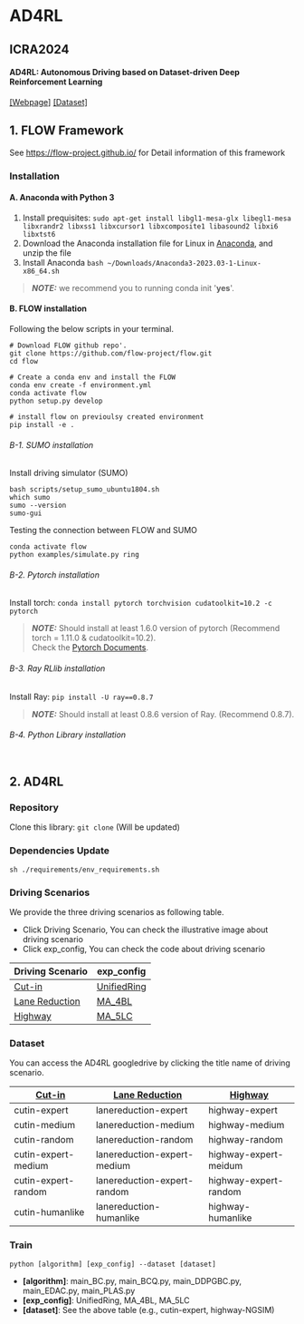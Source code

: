 # AD4RL 

[//]: # (<div>)

[//]: # (    <img src="https://img.shields.io/badge/Ubuntu-E95420?style=flat-square&logo=Ubuntu&logoColor=white"/> )

[//]: # (    <img src="https://img.shields.io/github/languages/top/leexim/AD4RL"> )

[//]: # (    <img src="https://img.shields.io/github/languages/code-size/leexim/AD4RL"> )

[//]: # (    <img src="https://img.shields.io/github/license/LeeXim/AD4RL">)

[//]: # (    <img src="https://img.shields.io/github/v/release/LeeXim/AD4RL">)

[//]: # (  </div>)

[//]: # (  <br>)

## ICRA2024
#### AD4RL: Autonomous Driving based on Dataset-driven Deep Reinforcement Learning 
[[Webpage]](https://sites.google.com/view/ad4rl/%ED%99%88) 
[[Dataset]](https://drive.google.com/drive/folders/1OKUS8rqLZ_REk1SP8PyAVYE_MMwlSVvo?usp=sharing)


## 1. FLOW Framework
See https://flow-project.github.io/ for Detail information of this framework

### Installation
#### A. Anaconda with Python 3
1. Install prequisites: `sudo apt-get install libgl1-mesa-glx libegl1-mesa libxrandr2 libxss1 libxcursor1 libxcomposite1 libasound2 libxi6 libxtst6` 
2. Download the Anaconda installation file for Linux in [Anaconda](https://anaconda.com/), and unzip the file
3. Install Anaconda `bash ~/Downloads/Anaconda3-2023.03-1-Linux-x86_64.sh`
> **_NOTE:_**  we recommend you to running conda init '**yes**'.

#### B. FLOW installation
Following the below scripts in your terminal.
```
# Download FLOW github repo'.
git clone https://github.com/flow-project/flow.git
cd flow

# Create a conda env and install the FLOW
conda env create -f environment.yml
conda activate flow
python setup.py develop

# install flow on previoulsy created environment 
pip install -e .
```

###### B-1. SUMO installation
Install driving simulator (SUMO) 
```
bash scripts/setup_sumo_ubuntu1804.sh
which sumo
sumo --version
sumo-gui
```
Testing the connection between FLOW and SUMO
```
conda activate flow
python examples/simulate.py ring
```

###### B-2. Pytorch installation
Install torch: `conda install pytorch torchvision cudatoolkit=10.2 -c pytorch`
> **_NOTE:_**  Should install at least 1.6.0 version of pytorch (Recommend torch = 1.11.0 & cudatoolkit=10.2).\
> Check the [Pytorch Documents](https://pytorch.org/get-started/previous-versions/).

###### B-3. Ray RLlib installation
Install Ray: `pip install -U ray==0.8.7`
> **_NOTE:_**  Should install at least 0.8.6 version of Ray. (Recommend 0.8.7).

###### B-4. Python Library installation
```

```

## 2. AD4RL
### Repository
Clone this library: `git clone` (Will be updated)
### Dependencies Update
```
sh ./requirements/env_requirements.sh
```
### Driving Scenarios
We provide the three driving scenarios as following table.
- Click Driving Scenario, You can check the illustrative image about driving scenario
- Click exp_config, You can check the code about driving scenario

| Driving Scenario                                   | exp_config                                                    |
|----------------------------------------------------|---------------------------------------------------------------|
| [Cut-in](exp_configs%2FFig%2Fcutin_Part.pdf)       | [UnifiedRing](exp_configs%2Frl%2Fmultiagent%2FUnifiedRing.py) |
| [Lane Reduction](exp_configs%2FFig%2FLR_Part.pdf)  | [MA_4BL](exp_configs%2Frl%2Fmultiagent%2FMA_4BL.py)           |
| [Highway](exp_configs%2FFig%2FHigh_Part.pdf)       | [MA_5LC](exp_configs%2Frl%2Fmultiagent%2FMA_5LC.py)           |

### Dataset
You can access the AD4RL googledrive by clicking the title name of driving scenario. 

| [Cut-in](https://drive.google.com/drive/folders/1qWV2UugbpeENPEAxONr0DRGnh9fiXJJS?usp=sharing)    | [Lane Reduction](https://drive.google.com/drive/folders/1vUeZEKXBO2_TC9LdxkH6JS4rMootnMfb) | [Highway](https://drive.google.com/drive/folders/1ZPxCGrZGrIYkU6VsKUYGWeMSPGdZOWcH?usp=sharing) |
|---------------------------------------------------------------------------------------------------|--------------------------------------------------------------------------------------------|-------------------------------------------------------------------------------------------------| 
| cutin-expert                                                                                      | lanereduction-expert                                                                       | highway-expert                                                                                  | 
| cutin-medium                                                                                      | lanereduction-medium                                                                       | highway-medium                                                                                  | 
| cutin-random                                                                                      | lanereduction-random                                                                       | highway-random                                                                                  |
| cutin-expert-medium                                                                               | lanereduction-expert-medium                                                                | highway-expert-meidum                                                                           |
| cutin-expert-random                                                                               | lanereduction-expert-random                                                                | highway-expert-random                                                                           |
| cutin-humanlike                                                                                   | lanereduction-humanlike                                                                    | highway-humanlike                                                                               |

### Train
 ```
 python [algorithm] [exp_config] --dataset [dataset]
 ```
- **[algorithm]**: main_BC.py, main_BCQ.py, main_DDPGBC.py, main_EDAC.py, main_PLAS.py
- **[exp_config]**: UnifiedRing, MA_4BL, MA_5LC
- **[dataset]**: See the above table (e.g., cutin-expert, highway-NGSIM)
